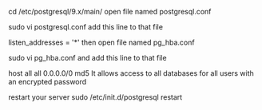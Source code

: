 cd /etc/postgresql/9.x/main/ open file named postgresql.conf

sudo vi postgresql.conf add this line to that file

listen\_addresses = '\*' then open file named pg\_hba.conf

sudo vi pg\_hba.conf and add this line to that file

host all all 0.0.0.0/0 md5 It allows access to all databases for all
users with an encrypted password

restart your server sudo /etc/init.d/postgresql restart
